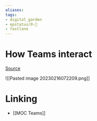 ```yaml
---
aliases: 
tags: 
- digital_garden
- epstatus/0-🌰
- fastlane
---
```

# How Teams interact
[Source](https://www.linkedin.com/posts/johnpcutler_teams-interact-in-so-many-interesting-ways-activity-7031521919283724288-2yEN?utm_source=share&utm_medium=member_desktop)

![[Pasted image 20230216072209.png]]

# Linking
+ [[MOC Teams]]